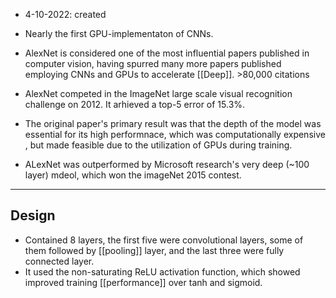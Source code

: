 - 4-10-2022: created

- Nearly the first GPU-implementaton of CNNs.
- AlexNet is considered one of the most influential papers published in computer vision, having spurred many more papers published employing CNNs and GPUs to accelerate [[Deep]]. >80,000 citations 

- AlexNet competed in the ImageNet large scale visual recognition challenge on 2012. It arhieved a top-5 error of 15.3%.
- The original paper's primary result was that the depth of the model was essential for its high performnace, which was computationally expensive , but made feasible due to the utilization of GPUs during training. 

- ALexNet was outperformed by Microsoft research's very deep (~100 layer) mdeol, which won the imageNet 2015 contest.


---
## Design

- Contained 8 layers, the first five were convolutional layers, some of them followed by [[pooling]] layer, and the last three were fully connected layer. 
- It used the non-saturating ReLU activation function, which showed improved training [[performance]] over tanh and sigmoid.